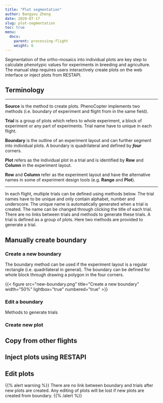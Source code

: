 ```yaml
---
title: "Plot segmentation"
author: Bangyou Zheng
date: 2020-07-17
slug: plot-segmentation
toc: true
menu:
  docs:
    parent: processing-flight
    weight: 6
---
```



Segmentation of the ortho-mosaics into individual plots are key step to calculate phenotypic values for experiments in breeding and agriculture. The manual step requires users interactively create plots on the web interface or inject plots from RESTAPI. 





## Terminology

---

**Source** is the method to create plots. PhenoCopter implements two methods (i.e. boundary of experiment and flight from in the same field).

**Trial** is a group of plots which refers to whole experiment, a block of experiment or any part of experiments. Trial name have to unique in each flight.

**Boundary** is the outline of an experiment layout and can further segment into individual plots. A boundary is quadrilateral and defined by ***four*** corners. 

**Plot** refers as the individual plot in a trial and is identified by **Row** and **Column** in the experiment layout.  

**Row** and **Column** refer as the experiment layout and have the alternative names in some of experiment design tools (e.g. **Range** and **Plot**). 

---


In each flight, multiple trials can be defined using methods below. The trial names have to be unique and only contain alphabet, number and underscore. The unique name is automatically generated when a trial is created. The name can be changed through clicking the title of each trial. There are no links between trials and methods to generate these trials.
A trial is defined as a group of plots. Here two methods are provided to generate a trial.


## Manually create boundary 

### Create a new boundary

The boundary method can be used if the experiment layout is a regular rectangle (i.e. quadrilateral in general). The boundary can be defined for whole block through drawing a polygon in the four corners.



{{< figure src="new-boundary.png" title="Create a new boundary" width="50%" lightbox="true" numbered="true" >}}

### Edit a boundary

Methods to generate trials

### Create new plot

## Copy from other flights

## Inject plots using RESTAPI


## Edit plots


{{% alert warning %}}
There are no link between boundary and trials after new plots are created. Any editing of plots will be lost if new plots are created from boundary.
{{% /alert %}}




